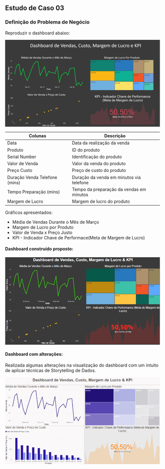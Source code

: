 ## Estudo de Caso 03

###  Definição do Problema de Negócio

Reproduzir o dashboard abaixo:

![Dashboard](https://github.com/brunalimap/Power_BI_DSA_2.0/blob/main/Cap-04/img/exercicio.png "Dashboard")


| Colunas  | Descrição |
| ------------- | ------------- |
| Data  | Data da realização da venda  |
| Produto  | ID do produto |
| Serial Number  | Identificação do produto  |
| Valor de Venda  | Valor da venda do produto |
| Preço Custo  | Preço de custo do produto  |
| Duração Venda Telefone (mins)  | Duração da venda em minutos via telefone  |
| Tempo Preparação (mins)  | Tempo da preparação da vendas em minutos  |
| Margem de Lucro   | Margem de lucro do produto  |

Gráficos apresentados:
- Média de Vendas Durante o Mês de Março
- Margem de Lucro por Produto
- Valor de Venda x Preço Justo
- KPI - Indicador Chave de Performace(Meta de Margem de Lucro)

#### Dashboard construído proposto:

![Dashboard](https://github.com/brunalimap/Power_BI_DSA_2.0/blob/main/Cap-04/img/img01.png "Dashboard")


#### Dashboard com alterações: 

Realizada algumas alterações na visualização do dashboard com um intuito de aplicar técnicas de Storytelling de Dados.

![Dashboard](https://github.com/brunalimap/Power_BI_DSA_2.0/blob/main/Cap-04/img/img02.png "Dashboard")





